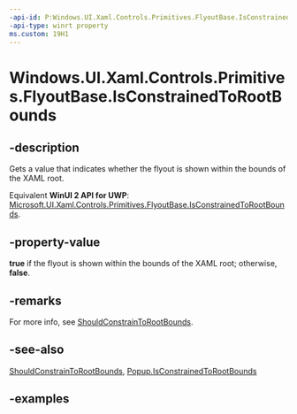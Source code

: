 ```yaml
---
-api-id: P:Windows.UI.Xaml.Controls.Primitives.FlyoutBase.IsConstrainedToRootBounds
-api-type: winrt property
ms.custom: 19H1
---
```


<!-- Property syntax.
public bool IsConstrainedToRootBounds { get; }
-->

# Windows.UI.Xaml.Controls.Primitives.FlyoutBase.IsConstrainedToRootBounds

## -description

Gets a value that indicates whether the flyout is shown within the bounds of the XAML root.

Equivalent **WinUI 2 API for UWP**: [Microsoft.UI.Xaml.Controls.Primitives.FlyoutBase.IsConstrainedToRootBounds](/windows/winui/api/microsoft.ui.xaml.controls.primitives.flyoutbase.isconstrainedtorootbounds).

## -property-value

**true** if the flyout is shown within the bounds of the XAML root; otherwise, **false**.

## -remarks

For more info, see [ShouldConstrainToRootBounds](flyoutbase_shouldconstraintorootbounds.md).

## -see-also

[ShouldConstrainToRootBounds](flyoutbase_shouldconstraintorootbounds.md), [Popup.IsConstrainedToRootBounds](popup_isconstrainedtorootbounds.md)

## -examples

